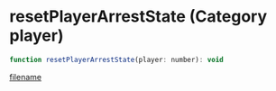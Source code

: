 # resetPlayerArrestState (Category player)

```js
function resetPlayerArrestState(player: number): void
```

[filename](resetPlayerArrestState_m.md ':include')